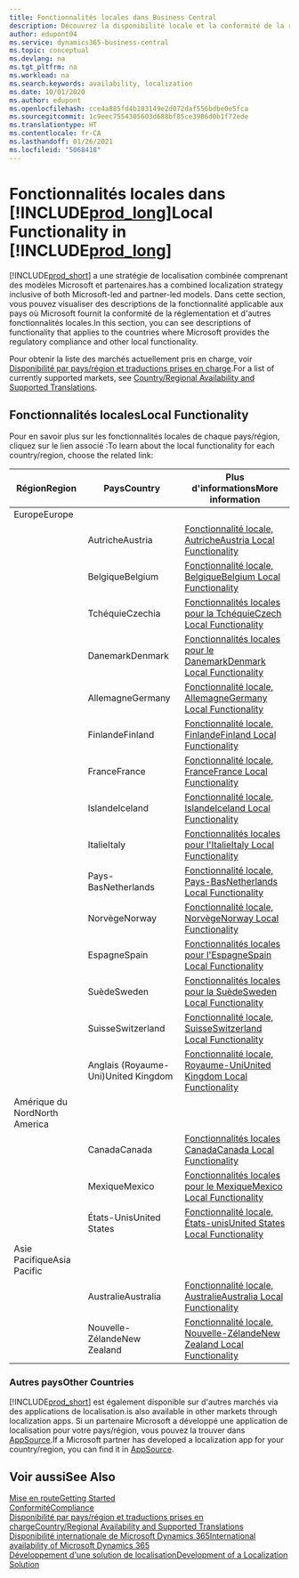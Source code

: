 ```yaml
---
title: Fonctionnalités locales dans Business Central
description: Découvrez la disponibilité locale et la conformité de la réglementation de Business Central pour les pays où Microsoft offre les fonctionnalités locales.
author: edupont04
ms.service: dynamics365-business-central
ms.topic: conceptual
ms.devlang: na
ms.tgt_pltfrm: na
ms.workload: na
ms.search.keywords: availability, localization
ms.date: 10/01/2020
ms.author: edupont
ms.openlocfilehash: cce4a885fd4b183149e2d072daf556bdbe0e5fca
ms.sourcegitcommit: 1c9eec7554305603d688bf85ce3986d0b1f72ede
ms.translationtype: HT
ms.contentlocale: fr-CA
ms.lasthandoff: 01/26/2021
ms.locfileid: "5068418"
---
```

# <a name="local-functionality-in-prod_long"></a><span data-ttu-id="4027b-103">Fonctionnalités locales dans [!INCLUDE[prod_long](includes/prod_long.md)]</span><span class="sxs-lookup"><span data-stu-id="4027b-103">Local Functionality in [!INCLUDE[prod_long](includes/prod_long.md)]</span></span>

[!INCLUDE[prod_short](includes/prod_short.md)] <span data-ttu-id="4027b-104">a une stratégie de localisation combinée comprenant des modèles Microsoft et partenaires.</span><span class="sxs-lookup"><span data-stu-id="4027b-104">has a combined localization strategy inclusive of both Microsoft-led and partner-led models.</span></span> <span data-ttu-id="4027b-105">Dans cette section, vous pouvez visualiser des descriptions de la fonctionnalité applicable aux pays où Microsoft fournit la conformité de la réglementation et d'autres fonctionnalités locales.</span><span class="sxs-lookup"><span data-stu-id="4027b-105">In this section, you can see descriptions of functionality that applies to the countries where Microsoft provides the regulatory compliance and other local functionality.</span></span>  

<span data-ttu-id="4027b-106">Pour obtenir la liste des marchés actuellement pris en charge, voir [Disponibilité par pays/région et traductions prises en charge](/dynamics365/business-central/dev-itpro/compliance/apptest-countries-and-translations?toc=/dynamics365/business-central/toc.json).</span><span class="sxs-lookup"><span data-stu-id="4027b-106">For a list of currently supported markets, see [Country/Regional Availability and Supported Translations](/dynamics365/business-central/dev-itpro/compliance/apptest-countries-and-translations?toc=/dynamics365/business-central/toc.json).</span></span>  

## <a name="local-functionality"></a><span data-ttu-id="4027b-107">Fonctionnalités locales</span><span class="sxs-lookup"><span data-stu-id="4027b-107">Local Functionality</span></span>

<span data-ttu-id="4027b-108">Pour en savoir plus sur les fonctionnalités locales de chaque pays/région, cliquez sur le lien associé :</span><span class="sxs-lookup"><span data-stu-id="4027b-108">To learn about the local functionality for each country/region, choose the related link:</span></span>

| <span data-ttu-id="4027b-109">Région</span><span class="sxs-lookup"><span data-stu-id="4027b-109">Region</span></span> | <span data-ttu-id="4027b-110">Pays</span><span class="sxs-lookup"><span data-stu-id="4027b-110">Country</span></span> | <span data-ttu-id="4027b-111">Plus d'informations</span><span class="sxs-lookup"><span data-stu-id="4027b-111">More information</span></span> |
| --- | --- |--- |
| <span data-ttu-id="4027b-112">Europe</span><span class="sxs-lookup"><span data-stu-id="4027b-112">Europe</span></span> |  | |
|        | <span data-ttu-id="4027b-113">Autriche</span><span class="sxs-lookup"><span data-stu-id="4027b-113">Austria</span></span> | [<span data-ttu-id="4027b-114">Fonctionnalité locale, Autriche</span><span class="sxs-lookup"><span data-stu-id="4027b-114">Austria Local Functionality</span></span>](localfunctionality/austria/austria-local-functionality.md) |
|        | <span data-ttu-id="4027b-115">Belgique</span><span class="sxs-lookup"><span data-stu-id="4027b-115">Belgium</span></span> | [<span data-ttu-id="4027b-116">Fonctionnalité locale, Belgique</span><span class="sxs-lookup"><span data-stu-id="4027b-116">Belgium Local Functionality</span></span>](localfunctionality/belgium/belgium-local-functionality.md) |
|        | <span data-ttu-id="4027b-117">Tchéquie</span><span class="sxs-lookup"><span data-stu-id="4027b-117">Czechia</span></span> | [<span data-ttu-id="4027b-118">Fonctionnalités locales pour la Tchéquie</span><span class="sxs-lookup"><span data-stu-id="4027b-118">Czech Local Functionality</span></span>](localfunctionality/czech/czech-local-functionality.md) |
|        | <span data-ttu-id="4027b-119">Danemark</span><span class="sxs-lookup"><span data-stu-id="4027b-119">Denmark</span></span> | [<span data-ttu-id="4027b-120">Fonctionnalités locales pour le Danemark</span><span class="sxs-lookup"><span data-stu-id="4027b-120">Denmark Local Functionality</span></span>](localfunctionality/denmark/denmark-local-functionality.md) |
|        | <span data-ttu-id="4027b-121">Allemagne</span><span class="sxs-lookup"><span data-stu-id="4027b-121">Germany</span></span> | [<span data-ttu-id="4027b-122">Fonctionnalité locale, Allemagne</span><span class="sxs-lookup"><span data-stu-id="4027b-122">Germany Local Functionality</span></span>](localfunctionality/germany/germany-local-functionality.md) |
|        | <span data-ttu-id="4027b-123">Finlande</span><span class="sxs-lookup"><span data-stu-id="4027b-123">Finland</span></span> | [<span data-ttu-id="4027b-124">Fonctionnalité locale, Finlande</span><span class="sxs-lookup"><span data-stu-id="4027b-124">Finland Local Functionality</span></span>](localfunctionality/finland/finland-local-functionality.md) |
|        | <span data-ttu-id="4027b-125">France</span><span class="sxs-lookup"><span data-stu-id="4027b-125">France</span></span> | [<span data-ttu-id="4027b-126">Fonctionnalité locale, France</span><span class="sxs-lookup"><span data-stu-id="4027b-126">France Local Functionality</span></span>](localfunctionality/france/france-local-functionality.md) |
|        | <span data-ttu-id="4027b-127">Islande</span><span class="sxs-lookup"><span data-stu-id="4027b-127">Iceland</span></span> | [<span data-ttu-id="4027b-128">Fonctionnalité locale, Islande</span><span class="sxs-lookup"><span data-stu-id="4027b-128">Iceland Local Functionality</span></span>](localfunctionality/iceland/iceland-local-functionality.md) |
|        | <span data-ttu-id="4027b-129">Italie</span><span class="sxs-lookup"><span data-stu-id="4027b-129">Italy</span></span> | [<span data-ttu-id="4027b-130">Fonctionnalités locales pour l'Italie</span><span class="sxs-lookup"><span data-stu-id="4027b-130">Italy Local Functionality</span></span>](localfunctionality/italy/italy-local-functionality.md) |
|        | <span data-ttu-id="4027b-131">Pays-Bas</span><span class="sxs-lookup"><span data-stu-id="4027b-131">Netherlands</span></span> | [<span data-ttu-id="4027b-132">Fonctionnalité locale, Pays-Bas</span><span class="sxs-lookup"><span data-stu-id="4027b-132">Netherlands Local Functionality</span></span>](localfunctionality/netherlands/netherlands-local-functionality.md) |
|        | <span data-ttu-id="4027b-133">Norvège</span><span class="sxs-lookup"><span data-stu-id="4027b-133">Norway</span></span> | [<span data-ttu-id="4027b-134">Fonctionnalité locale, Norvège</span><span class="sxs-lookup"><span data-stu-id="4027b-134">Norway Local Functionality</span></span>](localfunctionality/norway/norway-local-functionality.md) |
|        | <span data-ttu-id="4027b-135">Espagne</span><span class="sxs-lookup"><span data-stu-id="4027b-135">Spain</span></span> | [<span data-ttu-id="4027b-136">Fonctionnalités locales pour l'Espagne</span><span class="sxs-lookup"><span data-stu-id="4027b-136">Spain Local Functionality</span></span>](localfunctionality/spain/spain-local-functionality.md) |
|        | <span data-ttu-id="4027b-137">Suède</span><span class="sxs-lookup"><span data-stu-id="4027b-137">Sweden</span></span> | [<span data-ttu-id="4027b-138">Fonctionnalités locales pour la Suède</span><span class="sxs-lookup"><span data-stu-id="4027b-138">Sweden Local Functionality</span></span>](localfunctionality/sweden/sweden-local-functionality.md) |
|        | <span data-ttu-id="4027b-139">Suisse</span><span class="sxs-lookup"><span data-stu-id="4027b-139">Switzerland</span></span> | [<span data-ttu-id="4027b-140">Fonctionnalité locale, Suisse</span><span class="sxs-lookup"><span data-stu-id="4027b-140">Switzerland Local Functionality</span></span>](localfunctionality/switzerland/switzerland-local-functionality.md) |
|        | <span data-ttu-id="4027b-141">Anglais (Royaume-Uni)</span><span class="sxs-lookup"><span data-stu-id="4027b-141">United Kingdom</span></span> | [<span data-ttu-id="4027b-142">Fonctionnalité locale, Royaume-Uni</span><span class="sxs-lookup"><span data-stu-id="4027b-142">United Kingdom Local Functionality</span></span>](localfunctionality/unitedkingdom/united-kingdom-local-functionality.md) |
| <span data-ttu-id="4027b-143">Amérique du Nord</span><span class="sxs-lookup"><span data-stu-id="4027b-143">North America</span></span> |       |  |
|        | <span data-ttu-id="4027b-144">Canada</span><span class="sxs-lookup"><span data-stu-id="4027b-144">Canada</span></span>|[<span data-ttu-id="4027b-145">Fonctionnalités locales Canada</span><span class="sxs-lookup"><span data-stu-id="4027b-145">Canada Local Functionality</span></span>](localfunctionality/canada/canada-local-functionality.md) |
|        | <span data-ttu-id="4027b-146">Mexique</span><span class="sxs-lookup"><span data-stu-id="4027b-146">Mexico</span></span> | [<span data-ttu-id="4027b-147">Fonctionnalités locales pour le Mexique</span><span class="sxs-lookup"><span data-stu-id="4027b-147">Mexico Local Functionality</span></span>](localfunctionality/mexico/mexico-local-functionality.md) |
|        | <span data-ttu-id="4027b-148">États-Unis</span><span class="sxs-lookup"><span data-stu-id="4027b-148">United States</span></span>|[<span data-ttu-id="4027b-149">Fonctionnalité locale, États-unis</span><span class="sxs-lookup"><span data-stu-id="4027b-149">United States Local Functionality</span></span>](localfunctionality/unitedstates/united-states-local-functionality.md) |
| <span data-ttu-id="4027b-150">Asie Pacifique</span><span class="sxs-lookup"><span data-stu-id="4027b-150">Asia Pacific</span></span> |       |  |
|        | <span data-ttu-id="4027b-151">Australie</span><span class="sxs-lookup"><span data-stu-id="4027b-151">Australia</span></span> | [<span data-ttu-id="4027b-152">Fonctionnalité locale, Australie</span><span class="sxs-lookup"><span data-stu-id="4027b-152">Australia Local Functionality</span></span>](localfunctionality/australia/australia-local-functionality.md) |
|        | <span data-ttu-id="4027b-153">Nouvelle-Zélande</span><span class="sxs-lookup"><span data-stu-id="4027b-153">New Zealand</span></span> | [<span data-ttu-id="4027b-154">Fonctionnalité locale, Nouvelle-Zélande</span><span class="sxs-lookup"><span data-stu-id="4027b-154">New Zealand Local Functionality</span></span>](localfunctionality/newzealand/new-zealand-local-functionality.md) |

### <a name="other-countries"></a><span data-ttu-id="4027b-155">Autres pays</span><span class="sxs-lookup"><span data-stu-id="4027b-155">Other Countries</span></span>

[!INCLUDE[prod_short](includes/prod_short.md)] <span data-ttu-id="4027b-156">est également disponible sur d'autres marchés via des applications de localisation.</span><span class="sxs-lookup"><span data-stu-id="4027b-156">is also available in other markets through localization apps.</span></span> <span data-ttu-id="4027b-157">Si un partenaire Microsoft a développé une application de localisation pour votre pays/région, vous pouvez la trouver dans [AppSource](https://go.microsoft.com/fwlink/?linkid=2081646).</span><span class="sxs-lookup"><span data-stu-id="4027b-157">If a Microsoft partner has developed a localization app for your country/region, you can find it in [AppSource](https://go.microsoft.com/fwlink/?linkid=2081646).</span></span>

## <a name="see-also"></a><span data-ttu-id="4027b-158">Voir aussi</span><span class="sxs-lookup"><span data-stu-id="4027b-158">See Also</span></span>

[<span data-ttu-id="4027b-159">Mise en route</span><span class="sxs-lookup"><span data-stu-id="4027b-159">Getting Started</span></span>](product-get-started.md)  
[<span data-ttu-id="4027b-160">Conformité</span><span class="sxs-lookup"><span data-stu-id="4027b-160">Compliance</span></span>](compliance/compliance-overview.md)  
[<span data-ttu-id="4027b-161">Disponibilité par pays/région et traductions prises en charge</span><span class="sxs-lookup"><span data-stu-id="4027b-161">Country/Regional Availability and Supported Translations</span></span>](/dynamics365/business-central/dev-itpro/compliance/apptest-countries-and-translations?toc=/dynamics365/business-central/toc.json)  
[<span data-ttu-id="4027b-162">Disponibilité internationale de Microsoft Dynamics 365</span><span class="sxs-lookup"><span data-stu-id="4027b-162">International availability of Microsoft Dynamics 365</span></span>](/dynamics365/get-started/availability)  
[<span data-ttu-id="4027b-163">Développement d'une solution de localisation</span><span class="sxs-lookup"><span data-stu-id="4027b-163">Development of a Localization Solution</span></span>](/dynamics365/business-central/dev-itpro/developer/readiness/readiness-develop-localization)  
